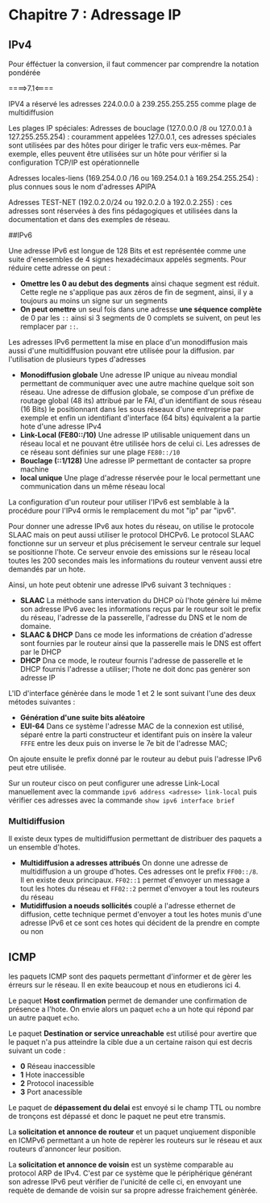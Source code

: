 # Chapitre 7 : Adressage IP

## IPv4

Pour éfféctuer la conversion, il faut commencer par comprendre la notation pondérée

====>7.1<====

IPV4 a réservé les adresses 224.0.0.0 à 239.255.255.255 comme plage de multidiffusion

Les plages IP spéciales:
Adresses de bouclage (127.0.0.0 /8 ou 127.0.0.1 à 127.255.255.254) : couramment appelées 127.0.0.1, ces adresses spéciales sont utilisées par des hôtes pour diriger le trafic vers eux-mêmes. Par exemple, elles peuvent être utilisées sur un hôte pour vérifier si la configuration TCP/IP est opérationnelle

Adresses locales-liens (169.254.0.0 /16 ou 169.254.0.1 à 169.254.255.254) : plus connues sous le nom d'adresses APIPA

Adresses TEST-NET (192.0.2.0/24 ou 192.0.2.0 à 192.0.2.255) : ces adresses sont réservées à des fins pédagogiques et utilisées dans la documentation et dans des exemples de réseau. 

##IPv6

Une adresse IPv6 est longue de 128 Bits et est représentée comme une suite d'enesembles de 4 signes hexadécimaux appelés segments. Pour réduire cette adresse on peut : 

* **Omettre les 0 au debut des degments** ainsi chaque segment est réduit. Cette regle ne s'applique pas aux zéros de fin de segment, ainsi, il y a toujours au moins un signe sur un segments
* **On peut omettre** un seul fois dans une adresse **une séquence complète** de 0 par les `::` ainsi si 3 segments de 0 complets se suivent, on peut les remplacer par `::`.

Les adresses IPv6 permettent la mise en place d'un monodiffusion mais aussi d'une multidiffusion pouvant etre utilisée pour la diffusion. par l'utilisation de plusieurs types d'adresses

* **Monodiffusion globale** Une adresse IP unique au niveau mondial permettant de communiquer avec une autre machine quelque soit son réseau. Une adresse de diffusion globale, se compose d'un préfixe de routage global (48  its) attribué par le FAI, d'un identifiant de sous réseau (16 Bits) le positionnant dans les sous réseaux d'une entreprise par exemple et enfin un identifiant d'interface (64 bits) équivalent a la partie hote d'une adresse IPv4
* **Link-Local (FE80::/10)** Une adresse IP utilisable uniquement dans un réseau local et ne pouvant être utilisée hors de celui ci. Les adresses de ce réseau sont définies sur une plage `FE80::/10`
* **Bouclage (::1/128)** Une adresse IP permettant de contacter sa propre machine
* **local unique** Une plage d'adresse réservée pour le local permettant une communication dans un même réseau local

La configuration d'un routeur pour utiliser l'IPv6 est semblable à la procédure pour l'IPv4 ormis le remplacement du mot "ip" par "ipv6".

Pour donner une adresse IPv6 aux hotes du réseau, on utilise le protocole SLAAC mais on peut aussi utiliser le protocol DHCPv6. Le protocol SLAAC fonctionne sur un serveur et plus précisement le serveur centrale sur lequel se positionne l'hote. Ce serveur envoie des emissions sur le réseau local toutes les 200 secondes mais les informations du routeur venvent aussi etre demandés par un hote.

Ainsi, un hote peut obtenir une adresse IPv6 suivant 3 techniques :

* **SLAAC** La méthode sans intervation du DHCP où l'hote génère lui même son adresse IPv6 avec les informations reçus par le routeur soit le prefix du réseau, l'adresse de la passerelle, l'adresse du DNS et le nom de domaine.
* **SLAAC & DHCP** Dans ce mode les informations de création d'adresse sont fournies par le routeur ainsi que la passerelle mais le DNS est offert par le DHCP
* **DHCP** Dna ce mode, le routeur fournis l'adresse de passerelle et le DHCP fournis l'adresse a utiliser; l'hote ne doit donc pas genèrer son adresse IP

L'ID d'interface génèrée dans le mode 1 et 2 le sont suivant l'une des deux métodes suivantes :

* **Génération d'une suite bits aléatoire**
* **EUI-64** Dans ce système l'adresse MAC de la connexion est utilisé, séparé entre la parti constructeur et identifant puis on insère la valeur `FFFE` entre les deux puis on inverse le 7e bit de l'adresse MAC; 

On ajoute ensuite le prefix donné par le routeur au debut puis l'adresse IPv6 peut etre utilisée.

Sur un routeur cisco on peut configurer une adresse Link-Local manuellement avec la commande `ipv6 address <adresse> link-local` puis vérifier ces adresses avec la commande `show ipv6 interface brief`

### Multidiffusion

Il existe deux types de multidiffusion permettant de distribuer des paquets a un ensemble d'hotes.

* **Multidiffusion a adresses attribués** On donne une adresse de multidiffusion a un groupe d'hotes. Ces adresses ont le prefix `FF00::/8`. Il en existe deux principaux. `FF02::1` permet d'envoyer un message a tout les hotes du réseau et `FF02::2` permet d'envoyer a tout les routeurs du réseau
* **Mutidiffusion a noeuds sollicités** couplé a l'adresse ethernet de diffusion, cette technique permet d'envoyer a tout les hotes munis d'une adresse IPv6 et ce sont ces hotes qui décident de la prendre en compte ou non

## ICMP

les paquets ICMP sont des paquets permettant d'informer et de gèrer les érreurs sur le réseau. Il en exite beaucoup et nous en etudierons ici 4.

Le paquet **Host confirmation** permet de demander une confirmation de présence a l'hote. On envie alors un paquet `echo` a un hote qui répond par un autre paquet `echo`.

Le paquet **Destination  or service unreachable** est utilisé pour avertire que le paquet n'a pus atteindre la cible due a un certaine raison qui est decris suivant un code :

* **0** Réseau inaccessible
* **1** Hote inaccessible
* **2** Protocol inacessible
* **3** Port anacessible

Le paquet de **dépassement du delai** est envoyé si le champ TTL ou nombre de tronçons est dépassé et donc le paquet ne peut etre transmis.

La **solicitation et annonce de routeur** et un paquet unqiuement disponible en ICMPv6 permettant a un hote de repèrer les routeurs sur le réseau et aux routeurs d'annoncer leur position.

La **solicitation et annonce de voisin** est un système comparable au protocol ARP de IPv4. C'est par ce système que le périphérique générant son adresse IPv6 peut vérifier de l'unicité de celle ci, en envoyant une requète de demande de voisin sur sa propre adresse fraichement génèrée.
